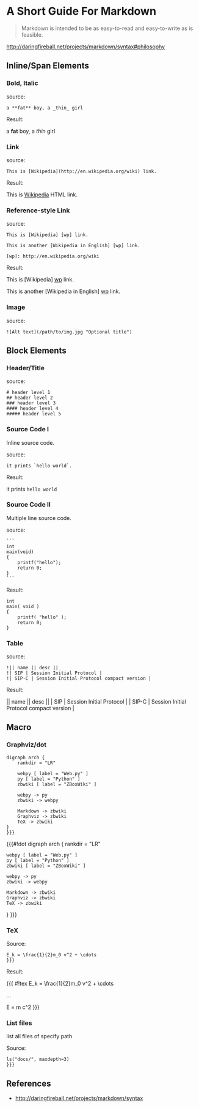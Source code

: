 # A Short Guide For Markdown

> Markdown is intended to be as easy-to-read and easy-to-write as is feasible.

http://daringfireball.net/projects/markdown/syntax#philosophy


## Inline/Span Elements

### Bold, Italic

source:

    a **fat** boy, a _thin_ girl


Result:

a **fat** boy, a _thin_ girl


### Link

source:

```
This is [Wikipedia](http://en.wikipedia.org/wiki) link.
```


Result:

This is [Wikipedia](http://en.wikipedia.org/wiki) HTML link.


### Reference-style Link

source:

```
This is [Wikipedia] [wp] link.

This is another [Wikipedia in English] [wp] link.

[wp]: http://en.wikipedia.org/wiki
```


Result:

This is [Wikipedia] [wp] link.

This is another [Wikipedia in English] [wp] link.

[wp]: http://en.wikipedia.org/wiki


### Image

source:

```
![Alt text](/path/to/img.jpg "Optional title")
```



## Block Elements


### Header/Title

source:

```
# header level 1
## header level 2
### header level 3
#### header level 4
##### header level 5
```


### Source Code I

Inline source code.


source:

```
it prints `hello world`.
```


Result:

it prints `hello world`


### Source Code II

Multiple line source code.

source:

    ```
    int
    main(void)
    {
        printf("hello");
        return 0;
    }
    ```

      
Result:

```
int 
main( void )
{
    printf( "hello" );
    return 0;
}
```


### Table

source:

```
!|| name || desc ||
!| SIP | Session Initial Protocol |
!| SIP-C | Session Initial Protocol compact version |
```

Result:

|| name || desc ||
| SIP | Session Initial Protocol |
| SIP-C | Session Initial Protocol compact version |


## Macro

### Graphviz/dot

```{{{#!dot
digraph arch {
    rankdir = "LR"

    webpy [ label = "Web.py" ]
    py [ label = "Python" ]
    zbwiki [ label = "ZBoxWiki" ]

    webpy -> py
    zbwiki -> webpy
    
    Markdown -> zbwiki
    Graphviz -> zbwiki
    TeX -> zbwiki
}
}}}
```


{{{#!dot
digraph arch {
    rankdir = "LR"

    webpy [ label = "Web.py" ]
    py [ label = "Python" ]
    zbwiki [ label = "ZBoxWiki" ]

    webpy -> py
    zbwiki -> webpy
    
    Markdown -> zbwiki
    Graphviz -> zbwiki
    TeX -> zbwiki
}
}}}





### TeX

Source:

```{{{#!tex
E_k = \frac{1}{2}m_0 v^2 + \cdots
}}}
```


Result:

{{{
#!tex
E_k = \frac{1}{2}m_0 v^2 + \cdots

...

E = m c^2
}}}



### List files

list all files of specify path


Source:

```{{{#!zw
ls("docs/", maxdepth=3)
}}}
```


## References

 - http://daringfireball.net/projects/markdown/syntax